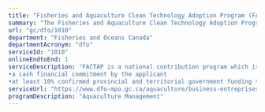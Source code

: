 ```yaml
---
title: "Fisheries and Aquaculture Clean Technology Adoption Program (FACTAP)"
summary: "The Fisheries and Aquaculture Clean Technology Adoption Program (FACTAP) service from Fisheries and Oceans Canada is available end-to-end online, according to the GC Service Inventory."
url: "gc/dfo/1010"
department: "Fisheries and Oceans Canada"
departmentAcronym: "dfo"
serviceId: "1010"
onlineEndtoEnd: 1
serviceDescription: "FACTAP is a national contribution program which is investing $20 million over 4 years (2017 to 2021) to assist Canada’s fisheries and aquaculture industries in improving their environmental performance. The program offers funding to assist eligible participants in implementing market-ready clean technologies, processes and sustainable practices into their day-to-day operations. The program provides funding for up to 75% of eligible project costs. All project proposals submitted for consideration must also include: 
•a cash financial commitment by the applicant 
•at least 10% confirmed provincial and territorial government funding that’s cash or in-kind"
serviceUrl: "https://www.dfo-mpo.gc.ca/aquaculture/business-entreprises/factap-patppa-eng.htm"
programDescription: "Aquaculture Management"
---
```

